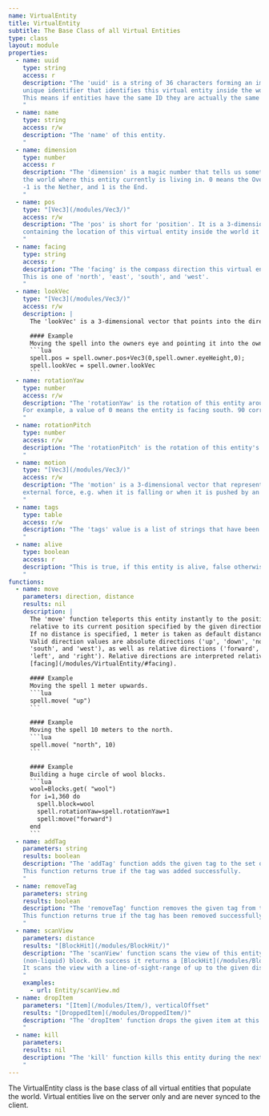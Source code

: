 ```yaml
---
name: VirtualEntity
title: VirtualEntity
subtitle: The Base Class of all Virtual Entities
type: class
layout: module
properties:
  - name: uuid
    type: string
    access: r
    description: "The 'uuid' is a string of 36 characters forming an immutable universally
    unique identifier that identifies this virtual entity inside the world.
    This means if entities have the same ID they are actually the same object.
    "
  - name: name
    type: string
    access: r/w
    description: "The 'name' of this entity.
    "
  - name: dimension
    type: number
    access: r
    description: "The 'dimension' is a magic number that tells us something about
    the world where this entity currently is living in. 0 means the Overworld.
    -1 is the Nether, and 1 is the End.
    "
  - name: pos
    type: "[Vec3](/modules/Vec3/)"
    access: r/w
    description: "The 'pos' is short for 'position'. It is a 3-dimensional vector
    containing the location of this virtual entity inside the world it is living in.
    "
  - name: facing
    type: string
    access: r
    description: "The 'facing' is the compass direction this virtual entity is facing.
    This is one of 'north', 'east', 'south', and 'west'.
    "
  - name: lookVec
    type: "[Vec3](/modules/Vec3/)"
    access: r/w
    description: |
      The 'lookVec' is a 3-dimensional vector that points into the direction this virtual entity is looking at.

      #### Example
      Moving the spell into the owners eye and pointing it into the owner's look direction.
      ```lua
      spell.pos = spell.owner.pos+Vec3(0,spell.owner.eyeHeight,0);
      spell.lookVec = spell.owner.lookVec
      ```    
  - name: rotationYaw
    type: number
    access: r/w
    description: "The 'rotationYaw' is the rotation of this entity around its Y axis in degrees.
    For example, a value of 0 means the entity is facing south. 90 corresponds to west, and 45 to south-west.
    "
  - name: rotationPitch
    type: number
    access: r/w
    description: "The 'rotationPitch' is the rotation of this entity's head around its X axis in degrees. A value of -90 means the entity is looking straight up. A value of 90 means it is looking straight down.
    "
  - name: motion
    type: "[Vec3](/modules/Vec3/)"
    access: r/w
    description: "The 'motion' is a 3-dimensional vector that represents the velocity of this entity when it is moved by some
    external force, e.g. when it is falling or when it is pushed by an explosion.
    "
  - name: tags
    type: table
    access: r/w
    description: "The 'tags' value is a list of strings that have been assigned to this entity.
    "
  - name: alive
    type: boolean
    access: r
    description: "This is true, if this entity is alive, false otherwise.
    "
functions:
  - name: move
    parameters: direction, distance
    results: nil
    description: |
      The 'move' function teleports this entity instantly to the position
      relative to its current position specified by the given direction and distance.
      If no distance is specified, 1 meter is taken as default distance.
      Valid direction values are absolute directions ('up', 'down', 'north', 'east',
      'south', and 'west'), as well as relative directions ('forward', 'back',
      'left', and 'right'). Relative directions are interpreted relative to the direction the entity is
      [facing](/modules/VirtualEntity/#facing).

      #### Example
      Moving the spell 1 meter upwards.
      ```lua
      spell.move( "up")
      ```

      #### Example
      Moving the spell 10 meters to the north.
      ```lua
      spell.move( "north", 10)
      ```

      #### Example
      Building a huge circle of wool blocks.
      ```lua
      wool=Blocks.get( "wool")
      for i=1,360 do
        spell.block=wool
        spell.rotationYaw=spell.rotationYaw+1
        spell:move("forward")
      end
      ```    
  - name: addTag
    parameters: string
    results: boolean
    description: "The 'addTag' function adds the given tag to the set of [tags](/modules/VirtualEntity/#tags) of this entity.
    This function returns true if the tag was added successfully.
    "
  - name: removeTag
    parameters: string
    results: boolean
    description: "The 'removeTag' function removes the given tag from the set of [tags](/modules/VirtualEntity/#tags) of this entity.
    This function returns true if the tag has been removed successfully, and false if there was no such tag.
    "
  - name: scanView
    parameters: distance
    results: "[BlockHit](/modules/BlockHit/)"
    description: "The 'scanView' function scans the view of this entity for the next
    (non-liquid) block. On success it returns a [BlockHit](/modules/BlockHit/), otherwise nil.
    It scans the view with a line-of-sight-range of up to the given distance (meter).
    "
    examples:
      - url: Entity/scanView.md
  - name: dropItem
    parameters: "[Item](/modules/Item/), verticalOffset"
    results: "[DroppedItem](/modules/DroppedItem/)"
    description: "The 'dropItem' function drops the given item at this entity's position modified by the optionally given vertical offset.
    "
  - name: kill
    parameters:
    results: nil
    description: "The 'kill' function kills this entity during the next game tick.
    "
---
```


The <span class="notranslate">VirtualEntity</span> class is the base class of all virtual entities that populate the world. Virtual entities live on the server only and are never synced to the client.
